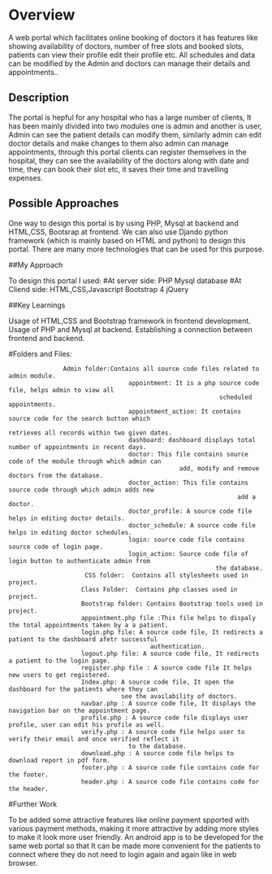 # Overview

A web portal which facilitates online booking of doctors it has features like 
showing availability of doctors, number of free slots and booked slots, patients
can view their profile edit their profile etc. All schedules and data can be modified 
by the Admin and doctors can manage their details and appointments..

## Description

The portal is hepful for any hospital who has a large number of clients, It has 
been mainly divided into two modules one is admin and another is user, Admin
can see the patient details can modify them, similarly admin can edit doctor details 
and make changes to them also admin can manage appointments, through this portal 
clients can register themselves in the hospital, they can see the availability of the 
doctors along with date and time, they can book their slot etc, it saves their time and 
travelling expenses.

## Possible Approaches

One way to design this portal is by using PHP, Mysql at backend and HTML,CSS,
Bootsrap at frontend.
We can also use Djando python framework (which is mainly based on HTML and python)
to design this portal.
There are many more technologies that can be used for this purpose.

##My Approach

To design this portal I used:
#At server side:
PHP
Mysql database
#At Cliend side:
HTML,CSS,Javascript
Bootstrap 4
jQuery

##Key Learnings

Usage of HTML,CSS and Bootstrap framework in frontend development.
Usage of PHP and Mysql at backend.
Establishing a connection between frontend and backend. 

#Folders and Files:
                   
                   Admin folder:Contains all source code files related to admin module.
                                     appointment: It is a php source code file, helps admin to view all
                                                              scheduled appointments.
                                     appointment_action: It contains source code for the search button which 
                                                                        retrieves all records within two given dates.
                                     dashboard: dashboard displays total number of appointments in recent days.
                                     doctor: This file contains source code of the module through which admin can
                                                   add, modify and remove doctors from the database.
                                     doctor_action: This file contains source code through which admin adds new
                                                                   add a doctor.
                                     doctor_profile: A source code file helps in editing doctor details.
                                     doctor_schedule: A source code file helps in editing doctor schedules.
                                     login: source code file contains source code of login page.
                                     login_action: Source code file of login button to authenticate admin from 
                                                             the database.
                         CSS folder:  Contains all stylesheets used in project.
                        Class Folder:  Contains php classes used in project.
                        Bootstrap folder: Contains Bootstrap tools used in project. 
                        appointment.php file :This file helps to dispaly the total appointments taken by a a patient.
                        login.php file: A source code file, It redirects a patient to the dashboard afetr successful 
                                           authentication.
                        logout.php file: A source code file, It redirects a patient to the login page.
                        register.php file : A source code file It helps new users to get registered.
                        Index.php: A source code file, It open the dashboard for the patients where they can
                                   see the availability of doctors.
                        navbar.php : A source code file, It displays the navigation bar on the appointment page.
                        profile.php : A source code file displays user profile, user can edit his profile as well.
                        verify.php : A source code file helps user to verify their email and once verified reflect it
                                     to the database.
                        download.php : A source code file helps to download report in pdf form.
                        footer.php : A source code file contains code for the footer.
                        header.php : A source code file contains code for the header.
                        

#Further Work

To be added some attractive features like online payment spported with various payment methods, making it
more attractive by adding more styles to make it look more user friendly.
An android app is to be developed for the same web portal so that It can be made more convenient for the patients
to connect where they do not need to login again and again like in web browser.
                  
                     


                         
              

